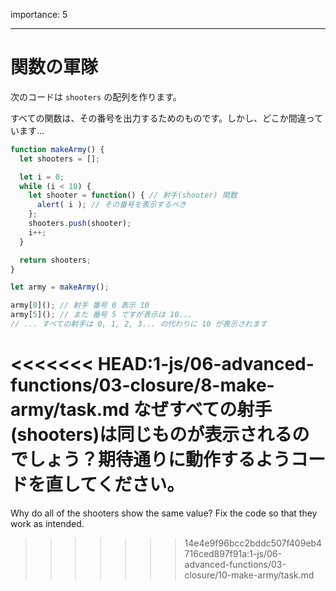 importance: 5

---

# 関数の軍隊

次のコードは `shooters` の配列を作ります。

すべての関数は、その番号を出力するためのものです。しかし、どこか間違っています...

```js run
function makeArmy() {
  let shooters = [];

  let i = 0;
  while (i < 10) {
    let shooter = function() { // 射手(shooter) 関数
      alert( i ); // その番号を表示するべき
    };
    shooters.push(shooter);
    i++;
  }

  return shooters;
}

let army = makeArmy();

army[0](); // 射手 番号 0 表示 10
army[5](); // また 番号 5 ですが表示は 10...
// ... すべての射手は 0, 1, 2, 3... の代わりに 10 が表示されます
```

<<<<<<< HEAD:1-js/06-advanced-functions/03-closure/8-make-army/task.md
なぜすべての射手(shooters)は同じものが表示されるのでしょう？期待通りに動作するようコードを直してください。
=======
Why do all of the shooters show the same value? Fix the code so that they work as intended.

>>>>>>> 14e4e9f96bcc2bddc507f409eb4716ced897f91a:1-js/06-advanced-functions/03-closure/10-make-army/task.md
